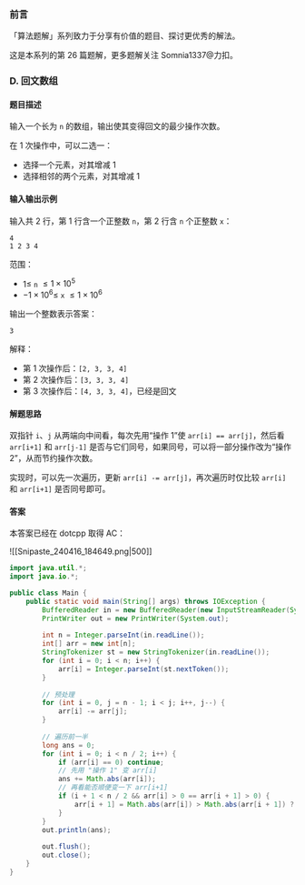 ### 前言

「算法题解」系列致力于分享有价值的题目、探讨更优秀的解法。

这是本系列的第 26 篇题解，更多题解关注 Somnia1337@力扣。

### D. 回文数组

#### 题目描述

输入一个长为 `n` 的数组，输出使其变得回文的最少操作次数。

在 1 次操作中，可以二选一：

- 选择一个元素，对其增减 $1$
- 选择相邻的两个元素，对其增减 $1$

#### 输入输出示例

输入共 2 行，第 1 行含一个正整数 `n`，第 2 行含 `n` 个正整数 `x`：

```text
4
1 2 3 4
```

范围：

- $1 \leqslant$ `n` $\leqslant 1 \times 10^5$
- $-1 \times 10^6 \leqslant$ `x` $\leqslant 1 \times 10^6$

输出一个整数表示答案：

```text
3
```

解释：

- 第 1 次操作后：`[2, 3, 3, 4]`
- 第 2 次操作后：`[3, 3, 3, 4]`
- 第 3 次操作后：`[4, 3, 3, 4]`，已经是回文

#### 解题思路

双指针 `i`、`j` 从两端向中间看，每次先用“操作 1”使 `arr[i] == arr[j]`，然后看 `arr[i+1]` 和 `arr[j-1]` 是否与它们同号，如果同号，可以将一部分操作改为“操作 2”，从而节约操作次数。

实现时，可以先一次遍历，更新 `arr[i] -= arr[j]`，再次遍历时仅比较 `arr[i]` 和 `arr[i+1]` 是否同号即可。

#### 答案

本答案已经在 dotcpp 取得 AC：

![[Snipaste_240416_184649.png|500]]

```java
import java.util.*;
import java.io.*;

public class Main {
    public static void main(String[] args) throws IOException {
        BufferedReader in = new BufferedReader(new InputStreamReader(System.in));
        PrintWriter out = new PrintWriter(System.out);
        
        int n = Integer.parseInt(in.readLine());
        int[] arr = new int[n];
        StringTokenizer st = new StringTokenizer(in.readLine());
        for (int i = 0; i < n; i++) {
            arr[i] = Integer.parseInt(st.nextToken());
        }
        
        // 预处理
        for (int i = 0, j = n - 1; i < j; i++, j--) {
            arr[i] -= arr[j];
        }
        
        // 遍历前一半
        long ans = 0;
        for (int i = 0; i < n / 2; i++) {
            if (arr[i] == 0) continue;
            // 先用 "操作 1" 变 arr[i]
            ans += Math.abs(arr[i]);
            // 再看能否顺便变一下 arr[i+1]
            if (i + 1 < n / 2 && arr[i] > 0 == arr[i + 1] > 0) {
                arr[i + 1] = Math.abs(arr[i]) > Math.abs(arr[i + 1]) ? 0 : arr[i + 1] - arr[i];
            }
        }
        out.println(ans);
        
        out.flush();
        out.close();
    }
}
```